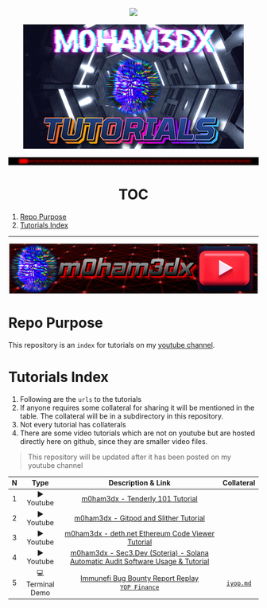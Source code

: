 
<p align="center">
<a href="https://twitter.com/m0ham3dxx" target="_blank">
<img src="https://hits.seeyoufarm.com/api/count/incr/badge.svg?url=https%3A%2F%2Fgithub.com%2Fm0ham3dx%2Fmx-tutz&count_bg=%234C0027&title_bg=%231A1A40&icon=exercism.svg&icon_color=%23F806CC&title=cats&edge_flat=false"/>
</a>
</p>

<p align="center">
<a href="https://twitter.com/m0ham3dxx" target="_blank">
<img src="./img/H.gif">
</a>
</p>

<p align="center">
<a href="https://twitter.com/m0ham3dxx" target="_blank">
<img src="./img/al.gif">
</a>
</p>

<h1 align="center"> TOC </h1>

1. [Repo Purpose](#repo-purpose)
2. [Tutorials Index](#tutorials-index)

----

<p align="center">
<a href="https://www.youtube.com/channel/UClypqHQkhsNZSD0eRmN3Piw" target="_blank">
<img src="./img/yt.png">
</a>
</p>

# Repo Purpose 

This repository is an `index` for tutorials on my [youtube channel](https://www.youtube.com/channel/UClypqHQkhsNZSD0eRmN3Piw). 

# Tutorials Index 

1. Following are the `urls` to the tutorials 
2. If anyone requires some collateral for sharing it will be mentioned in the table. The collateral will be in a subdirectory in this repository.
3. Not every tutorial has collaterals
4. There are some video tutorials which are not on youtube but are hosted directly here on github, since they are smaller video files. 

> This repository will be updated after it has been posted on my youtube channel

N | Type | Description & Link | Collateral 
|:--:|:--:|:--:|:--:|
1 | ▶️ Youtube | [m0ham3dx - Tenderly 101 Tutorial](https://youtu.be/aGswUJTDQ98)
2 | ▶️ Youtube | [m0ham3dx - Gitpod and Slither Tutorial](https://youtu.be/bgv0rVPgjzY)
3 | ▶️ Youtube | [m0ham3dx - deth.net Ethereum Code Viewer Tutorial](https://youtu.be/d9xE8Cyj7dU)
4 | ▶️ Youtube | [m0ham3dx - Sec3.Dev (Soteria) - Solana Automatic Audit Software Usage & Tutorial](https://youtu.be/jmVBybO6EIo)
5 | 💻 Terminal <br> Demo | [Immunefi Bug Bounty Report Replay <br> `YOP Finance`](https://youtu.be/5mGrrG162c0) | [`iyop.md`](./tutz/IYOP/iyop.md)
